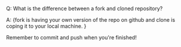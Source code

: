 Q: What is the difference between a fork and cloned repository?

A: {fork is having your own version of the repo on github and clone is coping it to your local machine. }


Remember to commit and push when you're finished!